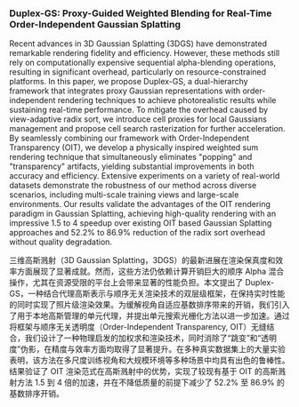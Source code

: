 ### Duplex-GS: Proxy-Guided Weighted Blending for Real-Time Order-Independent Gaussian Splatting

Recent advances in 3D Gaussian Splatting (3DGS) have demonstrated remarkable rendering fidelity and efficiency. However, these methods still rely on computationally expensive sequential alpha-blending operations, resulting in significant overhead, particularly on resource-constrained platforms. In this paper, we propose Duplex-GS, a dual-hierarchy framework that integrates proxy Gaussian representations with order-independent rendering techniques to achieve photorealistic results while sustaining real-time performance. To mitigate the overhead caused by view-adaptive radix sort, we introduce cell proxies for local Gaussians management and propose cell search rasterization for further acceleration. By seamlessly combining our framework with Order-Independent Transparency (OIT), we develop a physically inspired weighted sum rendering technique that simultaneously eliminates "popping" and "transparency" artifacts, yielding substantial improvements in both accuracy and efficiency. Extensive experiments on a variety of real-world datasets demonstrate the robustness of our method across diverse scenarios, including multi-scale training views and large-scale environments. Our results validate the advantages of the OIT rendering paradigm in Gaussian Splatting, achieving high-quality rendering with an impressive 1.5 to 4 speedup over existing OIT based Gaussian Splatting approaches and 52.2% to 86.9% reduction of the radix sort overhead without quality degradation.

三维高斯溅射（3D Gaussian Splatting，3DGS）的最新进展在渲染保真度和效率方面展现了显著成就。然而，这些方法仍依赖计算开销巨大的顺序 Alpha 混合操作，尤其在资源受限的平台上会带来显著的性能负担。本文提出了 Duplex-GS，一种结合代理高斯表示与顺序无关渲染技术的双层级框架，在保持实时性能的同时实现了照片级渲染效果。为缓解视角自适应基数排序带来的开销，我们引入了用于本地高斯管理的单元代理，并提出单元搜索光栅化方法以进一步加速。通过将框架与顺序无关透明度（Order-Independent Transparency, OIT）无缝结合，我们设计了一种物理启发的加权求和渲染技术，同时消除了“跳变”和“透明度”伪影，在精度与效率方面均取得了显著提升。在多种真实数据集上的大量实验表明，该方法在多尺度训练视角和大规模环境等多种场景中均具有出色的鲁棒性。结果验证了 OIT 渲染范式在高斯溅射中的优势，实现了较现有基于 OIT 的高斯溅射方法 1.5 到 4 倍的加速，并在不降低质量的前提下减少了 52.2% 至 86.9% 的基数排序开销。
